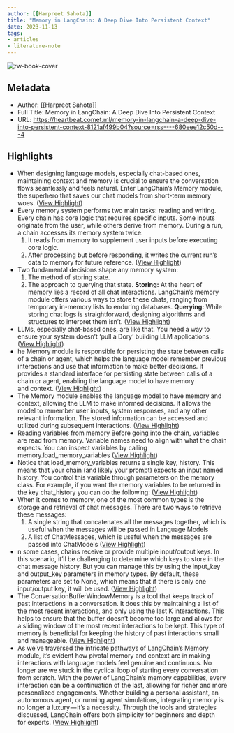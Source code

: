 ```yaml
---
author: [[Harpreet Sahota]]
title: "Memory in LangChain: A Deep Dive Into Persistent Context"
date: 2023-11-13
tags: 
- articles
- literature-note
---
```

![rw-book-cover](https://miro.medium.com/v2/resize:fit:1200/0*P__G9UmmmLBrcWRQ)

## Metadata
- Author: [[Harpreet Sahota]]
- Full Title: Memory in LangChain: A Deep Dive Into Persistent Context
- URL: https://heartbeat.comet.ml/memory-in-langchain-a-deep-dive-into-persistent-context-8121af499b04?source=rss----680eee12c50d---4

## Highlights
- When designing language models, especially chat-based ones, maintaining context and memory is crucial to ensure the conversation flows seamlessly and feels natural.
  Enter LangChain’s Memory module, the superhero that saves our chat models from short-term memory woes. ([View Highlight](https://read.readwise.io/read/01hf4hqbzpvmxepav1z08w3v68))
- Every memory system performs two main tasks: reading and writing.
  Every chain has core logic that requires specific inputs.
  Some inputs originate from the user, while others derive from memory. During a run, a chain accesses its memory system twice:
  1) It reads from memory to supplement user inputs before executing core logic.
  2) After processing but before responding, it writes the current run’s data to memory for future reference. ([View Highlight](https://read.readwise.io/read/01hf4ht7prcz24zw889qqcg38p))
- Two fundamental decisions shape any memory system:
  1) The method of storing state.
  2) The approach to querying that state.
  **Storing:** At the heart of memory lies a record of all chat interactions.
  LangChain’s memory module offers various ways to store these chats, ranging from temporary in-memory lists to enduring databases.
  **Querying:** While storing chat logs is straightforward, designing algorithms and structures to interpret them isn’t. ([View Highlight](https://read.readwise.io/read/01hf4hte8769q20k9m3ynge6sz))
- LLMs, especially chat-based ones, are like that. You need a way to ensure your system doesn’t ‘pull a Dory’ building LLM applications. ([View Highlight](https://read.readwise.io/read/01hf4hqrkcd16ga64famckf4ze))
- he Memory module is responsible for persisting the state between calls of a chain or agent, which helps the language model remember previous interactions and use that information to make better decisions.
  It provides a standard interface for persisting state between calls of a chain or agent, enabling the language model to have memory and context. ([View Highlight](https://read.readwise.io/read/01hf4hr0p5jtnn6q4dms0ayqh9))
- The Memory module enables the language model to have memory and context, allowing the LLM to make informed decisions.
  It allows the model to remember user inputs, system responses, and any other relevant information. The stored information can be accessed and utilized during subsequent interactions. ([View Highlight](https://read.readwise.io/read/01hf4hr8kajqkyp7vkgcd0rzj0))
- Reading variables from memory
  Before going into the chain, variables are read from memory. Variable names need to align with what the chain expects. You can inspect variables by calling memory.load_memory_variables ([View Highlight](https://read.readwise.io/read/01hf4htyy4and9wfz1t47e7sbs))
- Notice that load_memory_variables returns a single key, history.
  This means that your chain (and likely your prompt) expects an input named history. You control this variable through parameters on the memory class. For example, if you want the memory variables to be returned in the key chat_history you can do the following: ([View Highlight](https://read.readwise.io/read/01hf4hv5s052axsdbgk9y4y8ys))
- When it comes to memory, one of the most common types is the storage and retrieval of chat messages.
  There are two ways to retrieve these messages:
  1) A single string that concatenates all the messages together, which is useful when the messages will be passed in Language Models
  2) A list of ChatMessages, which is useful when the messages are passed into ChatModels ([View Highlight](https://read.readwise.io/read/01hf4hvejs86vdahr4t2bfjgzy))
- n some cases, chains receive or provide multiple input/output keys.
  In this scenario, it’ll be challenging to determine which keys to store in the chat message history. But you can manage this by using the input_key and output_key parameters in memory types. By default, these parameters are set to None, which means that if there is only one input/output key, it will be used. ([View Highlight](https://read.readwise.io/read/01hf4hvqd2c9xhpyscdyx54pxp))
- The ConversationBufferWindowMemory is a tool that keeps track of past interactions in a conversation.
  It does this by maintaining a list of the most recent interactions, and only using the last K interactions. This helps to ensure that the buffer doesn’t become too large and allows for a sliding window of the most recent interactions to be kept. This type of memory is beneficial for keeping the history of past interactions small and manageable. ([View Highlight](https://read.readwise.io/read/01hf4hwj8p61qnte8mh61dypbs))
- As we’ve traversed the intricate pathways of LangChain’s Memory module, it’s evident how pivotal memory and context are in making interactions with language models feel genuine and continuous. No longer are we stuck in the cyclical loop of starting every conversation from scratch. With the power of LangChain’s memory capabilities, every interaction can be a continuation of the last, allowing for richer and more personalized engagements.
  Whether building a personal assistant, an autonomous agent, or running agent simulations, integrating memory is no longer a luxury — it’s a necessity. Through the tools and strategies discussed, LangChain offers both simplicity for beginners and depth for experts. ([View Highlight](https://read.readwise.io/read/01hf4hx097ad09xx4a4k1j107y))
